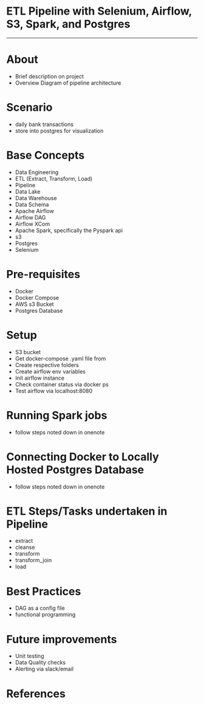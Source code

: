 # ETL Pipeline with Selenium, Airflow, S3, Spark, and Postgres

---------

# About

- Brief description on project
- Overview Diagram of pipeline architecture


# Scenario
- daily bank transactions
- store into postgres for visualization

# Base Concepts
- Data Engineering
- ETL (Extract, Transform, Load)
- Pipeline
- Data Lake
- Data Warehouse
- Data Schema
- Apache Airflow
- Airflow DAG
- Airflow XCom
- Apache Spark, specifically the Pyspark api
- s3
- Postgres
- Selenium

# Pre-requisites
- Docker
- Docker Compose
- AWS s3 Bucket
- Postgres Database

# Setup
- S3 bucket
- Get docker-compose .yaml file from <link found in onenote>
- Create respective folders
- Create airflow env variables
- Init airflow instance
- Check container status via docker ps
- Test airflow via localhost:8080

# Running Spark jobs
- follow steps noted down in onenote

# Connecting Docker to Locally Hosted Postgres Database
- follow steps noted down in onenote

# ETL Steps/Tasks undertaken in Pipeline
- extract
- cleanse
- transform
- transform_join
- load

# Best Practices
- DAG as a config file
- functional programming

# Future improvements
- Unit testing
- Data Quality checks
- Alerting via slack/email

# References
